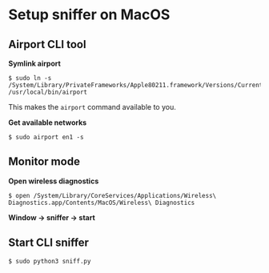 # Setup sniffer on MacOS

## Airport CLI tool

**Symlink airport**

```
$ sudo ln -s /System/Library/PrivateFrameworks/Apple80211.framework/Versions/Current/Resources/airport /usr/local/bin/airport
```

This makes the `airport` command available to you.

**Get available networks**

```
$ sudo airport en1 -s
```

## Monitor mode

**Open wireless diagnostics**

```
$ open /System/Library/CoreServices/Applications/Wireless\ Diagnostics.app/Contents/MacOS/Wireless\ Diagnostics
```

**Window -> sniffer -> start**

## Start CLI sniffer

```
$ sudo python3 sniff.py
```
